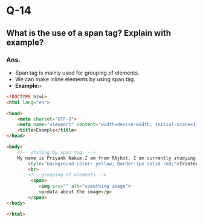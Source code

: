 # Q-14

## What is the use of a span tag? Explain with example?

### Ans.

- Span tag is mainly used for grouping of elements.
- We can make inline elements by using span tag.
  <br>
- **Example:-**

```HTML
<!DOCTYPE html>
<html lang="en">

<head>
    <meta charset="UTF-8">
    <meta name="viewport" content="width=device-width, initial-scale=1.0">
    <title>Example</title>
</head>

<body>
    <!-- styling by span tag. -->
    My name is Priyank Nakum.I am from RAjkot. I am currently studying <span
        style="background-color: yellow; Border:1px solid red;">frontend development</span> course at TOPS technologies.
        <hr>
        <!-- grouping of elements -->
         <span>
            <img src="" alt="something image">
            <p>data about the image</p>
        </span>
</body>

</html>
```
